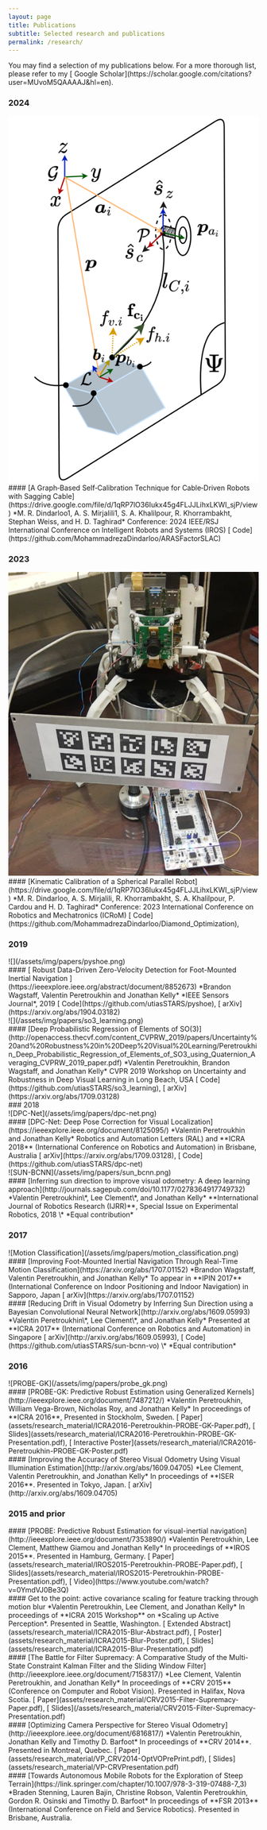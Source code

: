 ```yaml
---
layout: page
title: Publications
subtitle: Selected research and publications
permalink: /research/
---
```


<div class="pretty-links">

<div class="lead lead-about">You may find a selection of my publications below. For a more thorough list, please refer to my [<i class="fa fa-flask"></i>
 Google Scholar](https://scholar.google.com/citations?user=MUvoM5QAAAAJ&hl=en).
</div>


<!-- ## Selected Publications -->

### 2024
<div class="grid">
<div class="unit one-third pub_img">
<img src="/assets/img/papers/RobotFrameIROS2024.png">
</div>
<div class="unit two-thirds">
#### [A Graph‑Based Self‑Calibration Technique for Cable‑Driven Robots with Sagging Cable](https://drive.google.com/file/d/1qRP7lO36Iukx45g4FLJJLihxLKWI_sjP/view)
*M. R. Dindarloo1, A. S. Mirjalili1, S. A. Khalilpour, R. Khorrambakht, Stephan Weiss, and H. D. Taghirad*   
Conference: 2024 IEEE/RSJ International Conference on Intelligent Robots and Systems (IROS) 
[<i class="fa fa-github-square"></i> Code](https://github.com/MohammadrezaDindarloo/ARASFactorSLAC)
</div>
</div>


### 2023
<div class="grid">
<div class="unit one-third pub_img">
  <img src="/assets/img/papers/enc_camIcrom2023.png">
</div>
<div class="unit two-thirds">
#### [Kinematic Calibration of a Spherical Parallel Robot](https://drive.google.com/file/d/1qRP7lO36Iukx45g4FLJJLihxLKWI_sjP/view)
*M. R. Dindarloo, A. S. Mirjalili, R. Khorrambakht, S. A. Khalilpour, P. Cardou and H. D. Taghirad* 
Conference: 2023 International Conference on Robotics and Mechatronics (ICRoM)
[<i class="fa fa-github-square"></i> Code](https://github.com/MohammadrezaDindarloo/Diamond_Optimization), 
</div>
</div>






### 2019
<div class="grid">
<div class="unit one-third pub_img">
![](/assets/img/papers/pyshoe.png)
</div>
<div class="unit two-thirds">
#### [ Robust Data-Driven Zero-Velocity Detection for Foot-Mounted Inertial Navigation ](https://ieeexplore.ieee.org/abstract/document/8852673)
*Brandon Wagstaff, Valentin Peretroukhin and Jonathan Kelly*  
*IEEE Sensors Journal*, 2019  
[<i class="fa fa-github-square"></i> Code](https://github.com/utiasSTARS/pyshoe), [<i class="fa fa-newspaper-o"></i> arXiv](https://arxiv.org/abs/1904.03182)
</div>
</div>

<div class="grid">
<div class="unit one-third pub_img">
![](/assets/img/papers/so3_learning.png)
</div>
<div class="unit two-thirds">
#### [Deep Probabilistic Regression of Elements of SO(3)](http://openaccess.thecvf.com/content_CVPRW_2019/papers/Uncertainty%20and%20Robustness%20in%20Deep%20Visual%20Learning/Peretroukhin_Deep_Probabilistic_Regression_of_Elements_of_SO3_using_Quaternion_Averaging_CVPRW_2019_paper.pdf)
*Valentin Peretroukhin, Brandon Wagstaff, and Jonathan Kelly*  
CVPR 2019 Workshop on Uncertainty and Robustness in Deep Visual Learning in Long Beach, USA  
[<i class="fa fa-github-square"></i> Code](https://github.com/utiasSTARS/so3_learning), [<i class="fa fa-newspaper-o"></i> arXiv](https://arxiv.org/abs/1709.03128)
</div>
</div>
### 2018
<div class="grid">
<div class="unit one-third pub_img">
![DPC-Net](/assets/img/papers/dpc-net.png)
</div>
<div class="unit two-thirds">
#### [DPC-Net: Deep Pose Correction for Visual Localization](https://ieeexplore.ieee.org/document/8125095/)
*Valentin Peretroukhin and Jonathan Kelly*  
Robotics and Automation Letters (RAL) and **ICRA 2018** (International Conference on Robotics and Automation) in Brisbane, Australia  
[<i class="fa fa-newspaper-o"></i> arXiv](https://arxiv.org/abs/1709.03128), [<i class="fa fa-github-square"></i> Code](https://github.com/utiasSTARS/dpc-net)
</div>
</div>

<div class="grid">
<div class="unit one-third pub_img">
![SUN-BCNN](/assets/img/papers/sun_bcnn.png)
</div>
<div class="unit two-thirds">
#### [Inferring sun direction to improve visual odometry: A deep learning approach](http://journals.sagepub.com/doi/10.1177/0278364917749732)
*Valentin Peretroukhin\*, Lee Clement\*, and Jonathan Kelly*  
**International Journal of Robotics Research (IJRR)**, Special Issue on Experimental Robotics, 2018  
\* *Equal contribution*
</div>
</div>

### 2017


<div class="grid">
<div class="unit one-third pub_img">
![Motion Classification](/assets/img/papers/motion_classification.png)
</div>
<div class="unit two-thirds">
#### [Improving Foot-Mounted Inertial Navigation Through Real-Time Motion Classification](https://arxiv.org/abs/1707.01152)
*Brandon Wagstaff, Valentin Peretroukhin, and Jonathan Kelly*  
To appear in **IPIN 2017** (International Conference on Indoor Positioning and Indoor Navigation) in Sapporo, Japan  
[<i class="fa fa-newspaper-o"></i> arXiv](https://arxiv.org/abs/1707.01152)
</div>
</div>



<div class="grid">
<div class="unit whole">
#### [Reducing Drift in Visual Odometry by Inferring Sun Direction using a Bayesian Convolutional Neural Network](http://arxiv.org/abs/1609.05993)
*Valentin Peretroukhin\*, Lee Clement\*, and Jonathan Kelly*  
Presented at **ICRA 2017** (International Conference on Robotics and Automation) in Singapore  
[<i class="fa fa-newspaper-o"></i> arXiv](http://arxiv.org/abs/1609.05993), [<i class="fa fa-github-square"></i> Code](https://github.com/utiasSTARS/sun-bcnn-vo)  
\* *Equal contribution*
</div>
</div>

### 2016


<div class="grid">
<div class="unit one-third pub_img">
![PROBE-GK](/assets/img/papers/probe_gk.png)
</div>
<div class="unit two-thirds">
#### [PROBE-GK: Predictive Robust Estimation using Generalized Kernels](http://ieeexplore.ieee.org/document/7487212/)
*Valentin Peretroukhin, William Vega-Brown, Nicholas Roy, and Jonathan Kelly*  
In proceedings of **ICRA 2016**, Presented in Stockholm, Sweden.  
[<i class="fa fa-file-text-o"></i> Paper](assets/research_material/ICRA2016-Peretroukhin-PROBE-GK-Paper.pdf), [<i class="fa fa-desktop"></i> Slides](assets/research_material/ICRA2016-Peretroukhin-PROBE-GK-Presentation.pdf), [<i class="fa fa-picture-o"></i> Interactive Poster](assets/research_material/ICRA2016-Peretroukhin-PROBE-GK-Poster.pdf)  
</div>
</div>

<div class="grid">
<div class="unit whole">
#### [Improving the Accuracy of Stereo Visual Odometry Using Visual Illumination Estimation](http://arxiv.org/abs/1609.04705)
*Lee Clement, Valentin Peretroukhin, and Jonathan Kelly*  
In proceedings of **ISER 2016**. Presented in Tokyo, Japan.  
[<i class="fa fa-newspaper-o"></i> arXiv](http://arxiv.org/abs/1609.04705)
</div>
</div>

### 2015 and prior

<div class="grid">
<div class="unit whole">
#### [PROBE: Predictive Robust Estimation for visual-inertial navigation](http://ieeexplore.ieee.org/document/7353890/)
*Valentin Peretroukhin, Lee Clement, Matthew Giamou and Jonathan Kelly*  
In proceedings of **IROS 2015**. Presented in Hamburg, Germany.  
[<i class="fa fa-file-text-o"></i> Paper](assets/research_material/IROS2015-Peretroukhin-PROBE-Paper.pdf), [<i class="fa fa-desktop"></i> Slides](assets/research_material/IROS2015-Peretroukhin-PROBE-Presentation.pdf), [<i class="fa fa-video-camera"></i> Video](https://www.youtube.com/watch?v=0YmdVJ0Be3Q)
</div>
</div>

<div class="grid">
<div class="unit whole">
#### Get to the point: active covariance scaling for feature tracking through motion blur
*Valentin Peretroukhin, Lee Clement, and Jonathan Kelly*  
In proceedings of **ICRA 2015 Workshop** on *Scaling up Active Perception*. Presented in Seattle, Washington.  
[<i class="fa fa-file-text-o"></i> Extended Abstract](assets/research_material/ICRA2015-Blur-Abstract.pdf), [ <i class="fa fa-picture-o"></i> Poster](assets/research_material/ICRA2015-Blur-Poster.pdf), [<i class="fa fa-desktop"></i> Slides](assets/research_material/ICRA2015-Blur-Presentation.pdf)
</div>
</div>

<div class="grid">
<div class="unit whole">
#### [The Battle for Filter Supremacy: A Comparative Study of the Multi-State Constraint Kalman Filter and the Sliding Window Filter](http://ieeexplore.ieee.org/document/7158317/)
*Lee Clement, Valentin Peretroukhin, and Jonathan Kelly*  
In proceedings of **CRV 2015** (Conference on Computer and Robot Vision). Presented in Halifax, Nova Scotia.  
[<i class="fa fa-file-text-o"></i> Paper](assets/research_material/CRV2015-Filter-Supremacy-Paper.pdf), [<i class="fa fa-desktop"></i> Slides](/assets/research_material/CRV2015-Filter-Supremacy-Presentation.pdf)
</div>
</div>

<div class="grid">
<div class="unit whole">
#### [Optimizing Camera Perspective for Stereo Visual Odometry](http://ieeexplore.ieee.org/document/6816817/)
*Valentin Peretroukhin, Jonathan Kelly and Timothy D. Barfoot*  
In proceedings of **CRV 2014**. Presented in Montreal, Quebec.  
[<i class="fa fa-file-text-o"></i> Paper](assets/research_material/VP_CRV2014-OptVOPrePrint.pdf), [<i class="fa fa-desktop"></i> Slides](assets/research_material/VP-CRVPresentation.pdf)
</div>
</div>

<div class="grid">
<div class="unit whole">
#### [Towards Autonomous Mobile Robots for the Exploration of Steep Terrain](https://link.springer.com/chapter/10.1007/978-3-319-07488-7_3)
*Braden Stenning, Lauren Bajin, Christine Robson, Valentin Peretroukhin, Gordon R. Osinski and Timothy D. Barfoot*  
In proceedings of **FSR 2013** (International Conference on Field and Service Robotics). Presented in Brisbane, Australia.  
</div>
</div>

</div> <!-- pretty_links -->

